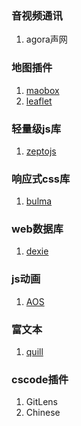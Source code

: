 ### 音视频通讯

1. agora声网

### 地图插件

1. [maobox](https://docs.mapbox.com/mapbox-gl-js/api/)
2. [leaflet](https://leafletjs.com/examples/quick-start/)

### 轻量级js库

1. [zeptojs](http://www.zeptojs.cn/)

### 响应式css库

1. [bulma](https://bulma.io/)

### web数据库

1. [dexie](https://dexie.org/docs/Tutorial/Getting-started)

### js动画

1. [AOS](https://www.npmjs.com/package/aos)

### 富文本

1. [quill](https://quilljs.com/)

### cscode插件

1. GitLens
2. Chinese